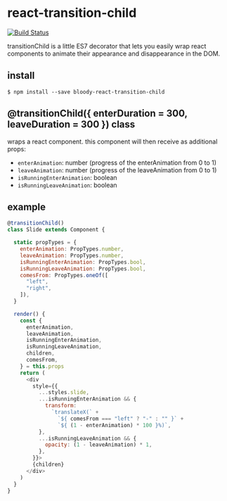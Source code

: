 # react-transition-child

[![Build Status](https://travis-ci.org/bloodyowl/react-transition-child.svg)](https://travis-ci.org/bloodyowl/react-transition-child)

transitionChild is a little ES7 decorator that lets you easily wrap react
components to animate their appearance and disappearance in the DOM.

## install

```console
$ npm install --save bloody-react-transition-child
```

## @transitionChild({ enterDuration = 300, leaveDuration = 300 }) class

wraps a react component. this component will then receive as additional props:

- `enterAnimation`: number (progress of the enterAnimation from 0 to 1)
- `leaveAnimation`: number (progress of the leaveAnimation from 0 to 1)
- `isRunningEnterAnimation`: boolean
- `isRunningLeaveAnimation`: boolean

## example

```javascript
@transitionChild()
class Slide extends Component {

  static propTypes = {
    enterAnimation: PropTypes.number,
    leaveAnimation: PropTypes.number,
    isRunningEnterAnimation: PropTypes.bool,
    isRunningLeaveAnimation: PropTypes.bool,
    comesFrom: PropTypes.oneOf([
      "left",
      "right",
    ]),
  }

  render() {
    const {
      enterAnimation,
      leaveAnimation,
      isRunningEnterAnimation,
      isRunningLeaveAnimation,
      children,
      comesFrom,
    } = this.props
    return (
      <div
        style={{
          ...styles.slide,
          ...isRunningEnterAnimation && {
            transform:
              `translateX(` +
                `${ comesFrom === "left" ? "-" : "" }` +
                `${ (1 - enterAnimation) * 100 }%)`,
          },
          ...isRunningLeaveAnimation && {
            opacity: (1 - leaveAnimation) * 1,
          },
        }}>
        {children}
      </div>
    )
  }
}
```
